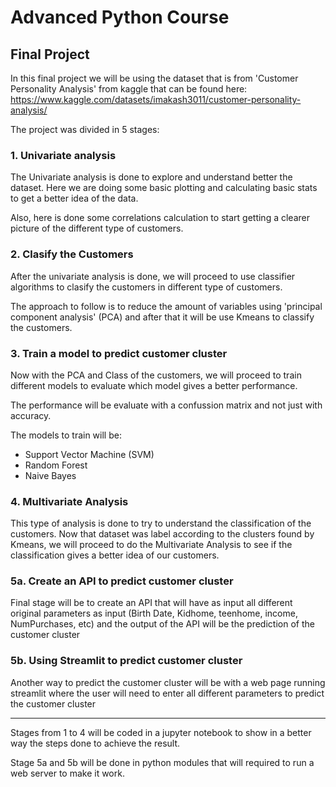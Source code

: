 # Advanced Python Course

## Final Project

In this final project we will be using the dataset that is from 'Customer Personality Analysis' from kaggle that can be found here: https://www.kaggle.com/datasets/imakash3011/customer-personality-analysis/

The project was divided in 5 stages:

### 1. Univariate analysis

The Univariate analysis is done to explore and understand better the dataset. Here we are doing some basic plotting and calculating basic stats to get a better idea of the data.

Also, here is done some correlations calculation to start getting a clearer picture of the different type of customers.

### 2. Clasify the Customers

After the univariate analysis is done, we will proceed to use classifier algorithms to clasify the customers in different type of customers.

The approach to follow is to reduce the amount of variables using 'principal component analysis' (PCA) and after that it will be use Kmeans to classify the customers.

### 3. Train a model to predict customer cluster

Now with the PCA and Class of the customers, we will proceed to train different models to evaluate which model gives a better performance.

The performance will be evaluate with a confussion matrix and not just with accuracy.

The models to train will be:
- Support Vector Machine (SVM)
- Random Forest
- Naive Bayes

### 4. Multivariate Analysis

This type of analysis is done to try to understand the classification of the customers. Now that dataset was label according to the clusters found by Kmeans, we will proceed to do the Multivariate Analysis to see if the classification gives a better idea of our customers.

### 5a. Create an API to predict customer cluster

Final stage will be to create an API that will have as input all different original parameters as input (Birth Date, Kidhome, teenhome, income, NumPurchases, etc) and the output of the API will be the prediction of the customer cluster

### 5b. Using Streamlit to predict customer cluster

Another way to predict the customer cluster will be with a web page running streamlit where the user will need to enter all different parameters to predict the customer cluster


----------------------------------------------------------

Stages from 1 to 4 will be coded in a jupyter notebook to show in a better way the steps done to achieve the result.

Stage 5a and 5b will be done in python modules that will required to run a web server to make it work.